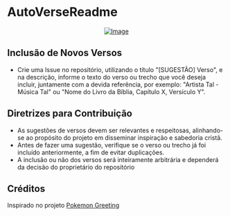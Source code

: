 # AutoVerseReadme

<p align="center">
    <a href="https://git.io/typing-svg">
        <img src="https://readme-typing-svg.demolab.com/?separator=;;&font=Fira+Code&height=150&width=500&size=20&pause=100&color=A9FEF7&center=True&vCenter=True&multiline=True&duration=1500&repeat=True&lines=Eles+confundem+ilus%C3%A3o+com+liberdade%3B%3BSe+dizem+sim%2C+se+dizem+livres%3B%3BMas+n%C3%A3o+podem+dizer+n%C3%A3o%3B%3BFazem+de+conta+que+a+imita%C3%A7%C3%A3o+%C3%A9+de+verdade%3B%3B%F0%9F%8E%B5+Resgate+-+Ne%C3%B3fito+%F0%9F%8E%B5" alt="Image" />
    </a>
</p>

## Inclusão de Novos Versos

- Crie uma Issue no repositório, utilizando o título "[SUGESTÃO] Verso", e na descrição, informe o texto do verso ou trecho que você deseja incluir, juntamente com a devida referência, por exemplo: "Artista Tal - Música Tal" ou "Nome do Livro da Bíblia, Capítulo X, Versículo Y".

## Diretrizes para Contribuição

- As sugestões de versos devem ser relevantes e respeitosas, alinhando-se ao propósito do projeto em disseminar inspiração e sabedoria cristã.
- Antes de fazer uma sugestão, verifique se o verso ou trecho já foi incluído anteriormente, a fim de evitar duplicações.
- A inclusão ou não dos versos será inteiramente arbitrária e dependerá da decisão do proprietário do repositório

## Créditos

Inspirado no projeto [Pokemon Greeting](https://github.com/isyuricunha/pokemon-greeting)